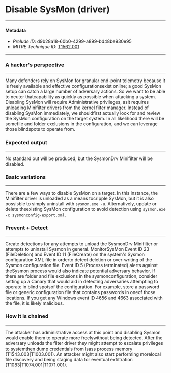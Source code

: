 
# Disable SysMon (driver)

---

#### Metadata

- *Prelude ID*: d9b28a18-60b0-4299-a899-bd48be930e95
- *MITRE Technique ID*: [T1562.001](https://attack.mitre.org/techniques/T1562/001)

---

### A hacker's perspective

---

Many defenders rely on SysMon for granular end-point telemetry because it is freely available and effective configurationsexist online; a good SysMon setup can catch a large number of adversary actions. So we want to be able to neuter thatcapability as quickly as possible when attacking a system. Disabling SysMon will require Administrative privileges, asit requires unloading Minifilter drivers from the kernel filter manager. Instead of disabling SysMon immediately, we shouldfirst actually look for and review the SysMon configuration on the target system. In all likelihood there will be somefile and folder exclusions in the configuration, and we can leverage those blindspots to operate from.

### Expected output

---

No standard out will be produced, but the SysmonDrv Minifilter will be disabled.

### Basic variations

---

There are a few ways to disable SysMon on a target. In this instance, the Minifilter driver is unloaded as a means tocripple SysMon, but it is also possisble to simply uninstall with `sysmon.exe -u`. Alternatively, update or delete theexisting SysMon configuration to avoid detection using `sysmon.exe -c sysmonconfig-export.xml`.

### Prevent + Detect

---

Create detections for any attempts to unload the SysmonDrv Minifilter or attempts to uninstall Sysmon in general. MonitorSysMon Event ID 23 (FileDeletion) and Event ID 11 (FileCreate) on the system's Sysmon configuration XML file in orderto detect deletion or over-writing of the Sysmon configuration file. Event ID 5 (Process terminated) alerts against theSysmon process would also indicate potential adversary behavior. If there are folder and file exclusions in the sysmonconfiguration, consider setting up a Canary that would aid in detecting adversaries attempting to operate in blind spotsof the configuration. For example, store a password file or generic configuration file that contains passwords in oneof those locations. If you get any Windows event ID 4656 and 4663 associated with the file, it is likely malicious.

### How it is chained

---

The attacker has administrative access at this point and disabling Sysmon would enable them to operate more freelywithout being detected. After the adversary unloads the filter driver they might attempt to escalate privileges to systemthen dump credentials from lsass process memory (T1543.003|T1003.001). An attacker might also start performing morelocal file discovery and being staging data for eventual exfiltration (T1083|T1074.001|T1071.001).
